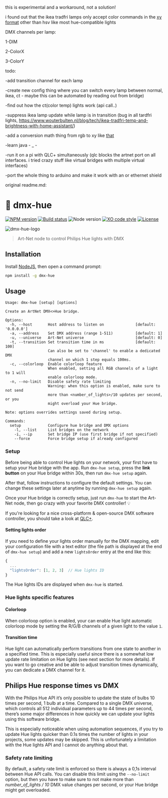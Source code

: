 this is experimental and a workaround, not a solution!


i found out that the ikea tradfri lamps only accept color commands in the [xy format](https://community.openhab.org/t/solved-convert-hsbtype-to-cie-xy-needed-for-ikea-tradfri-control-through-deconz-rest/48825/9) other than hsv like most hue-compatible lights 

DMX channels per lamp:

1-DIM

2-ColorX

3-ColorY




todo:

-add transition channel for each lamp 

-create new config thing where you can switch every lamp between normal, ikea, ct - maybe this can be automated by reading out from bridge)

-find out how the ct(color temp) lights work (api call..)

-suppress ikea lamp update while lamp is in transition (bug in all tardfri lights, https://www.wouterbulten.nl/blog/tech/ikea-tradfri-temp-and-brightness-with-home-assistant/)

-add a conversion math thing from rgb to xy like [that](https://community.openhab.org/t/solved-convert-hsbtype-to-cie-xy-needed-for-ikea-tradfri-control-through-deconz-rest/48825/9)

-learn java - _ - 

-run it on a pi with QLC+ simultaneously (qlc blocks the artnet port on all interfaces. i tried crazy stuff like virtual bridges with multiple virtual interfaces)

-port the whole thing to arduino and make it work with an or ethernet shield


original readme.md:
# :traffic_light: dmx-hue

[![NPM version](https://img.shields.io/npm/v/dmx-hue.svg)](https://www.npmjs.com/package/dmx-hue)
[![Build status](https://img.shields.io/travis/sinedied/dmx-hue/master.svg)](https://travis-ci.org/sinedied/dmx-hue)
![Node version](https://img.shields.io/badge/node-%3E%3D6.0.0-brightgreen.svg)
[![XO code style](https://img.shields.io/badge/code_style-XO-5ed9c7.svg)](https://github.com/sindresorhus/xo)
[![License](https://img.shields.io/badge/license-MIT-blue.svg)](LICENSE)

![dmx-hue-logo](https://cloud.githubusercontent.com/assets/593151/26761623/710db1ba-4933-11e7-9a08-471e3f9fb9e5.png)

> Art-Net node to control Philips Hue lights with DMX

## Installation

Install [NodeJS](https://nodejs.org), then open a command prompt:

```bash
npm install -g dmx-hue
```

## Usage

```
Usage: dmx-hue [setup] [options]

Create an ArtNet DMX<>Hue bridge.

Options:
  -h, --host       Host address to listen on              [default: '0.0.0.0']
  -a, --address    Set DMX address (range 1-511)          [default: 1]
  -u, --universe   Art-Net universe                       [default: 0]
  -t, --transition Set transition time in ms              [default: 100]
                   Can also be set to 'channel' to enable a dedicated DMX
                   channel on which 1 step equals 100ms.
  -c, --colorloop  Enable colorloop feature
                   When enabled, setting all RGB channels of a light to 1 will
                   enable colorloop mode.
  -n, --no-limit   Disable safety rate limiting
                   Warning: when this option is enabled, make sure to not send
                   more than <number_of_lights>/10 updates per second, or you
                   might overload your Hue bridge.

Note: options overrides settings saved during setup.

Commands:
  setup            Configure hue bridge and DMX options
    -l, --list     List bridges on the network
    -i, --ip       Set bridge IP (use first bridge if not specified)
    --force        Force bridge setup if already configured
```

### Setup

Before being able to control Hue lights on your network, your first have to setup your Hue bridge with the app.
Run `dmx-hue setup`, press the **link button** on your Hue bridge within 30s, then run `dmx-hue setup` again.

After that, follow instructions to configure the default settings.
You can change these settings later at anytime by running `dmx-hue setup` again.

Once your Hue bridge is correctly setup, just run `dmx-hue` to start the Art-Net node, then go crazy with your
favorite DMX controller! :bulb:

If you're looking for a nice cross-platform & open-source DMX software controller, you should take a look at
[QLC+](http://www.qlcplus.org/).

#### Setting lights order

If you need to define your lights order manually for the DMX mapping, edit your configuration file with a text editor
(the file path is displayed at the end of `dmx-hue setup`) and add a new `lightsOrder` entry at the end like this:
```js
{
  ...
  "lightsOrder": [1, 2, 3]  // Hue lights ID
}
```

The Hue lights IDs are displayed when `dmx-hue` is started.

### Hue lights specific features

#### Colorloop

When colorloop option is enabled, your can enable Hue light automatic colorloop mode by setting the R/G/B channels of
a given light to the value `1`.

#### Transition time

Hue light can automatically perform transitions from one state to another in a specified time. This is especially
useful since there is a somewhat low update rate limitation on Hue lights (see next section for more details). If you
want to go creative and be able to adjust transition times dynamically, you can dedicate a DMX channel for it.

## Philips Hue response times vs DMX

With the Philips Hue API it’s only possible to update the state of bulbs 10 times per second, 1 bulb at a time.
Compared to a single DMX universe, which controls all 512 individual parameters up to 44 times per second, there’s
some major differences in how quickly we can update your lights using this software bridge.

This is especially noticeable when using automation sequences, if you try to update Hue lights quicker than 0.1s times
the number of lights in your projects, some updates may be skipped. This is unfortunately a limitation with the Hue
lights API and I cannot do anything about that.

### Safety rate limiting

By default, a safety rate limit is enforced so there is always a 0,1s interval between Hue API calls. You can disable
this limit using the `--no-limit` option, but then you have to make sure to not make more than *number_of_lights / 10*
DMX value changes per second, or your Hue bridge might get overloaded.
